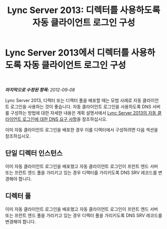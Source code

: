 ﻿---
title: 'Lync Server 2013: 디렉터를 사용하도록 자동 클라이언트 로그인 구성'
TOCTitle: 디렉터를 사용하도록 자동 클라이언트 로그인 구성
ms:assetid: 85369ffc-53ae-43be-8a23-84a094faecff
ms:mtpsurl: https://technet.microsoft.com/ko-kr/library/Gg398678(v=OCS.15)
ms:contentKeyID: 49304258
ms.date: 08/24/2015
mtps_version: v=OCS.15
ms.translationtype: HT
---

# Lync Server 2013에서 디렉터를 사용하도록 자동 클라이언트 로그인 구성

 

_**마지막으로 수정된 항목:** 2012-09-08_

Lync Server 2013, 디렉터 또는 디렉터 풀을 배포할 때는 모범 사례로 자동 클라이언트 로그인을 사용하는 것이 좋습니다. 자동 클라이언트 로그인을 사용하도록 DNS 서버를 구성하는 방법에 대한 자세한 내용은 계획 설명서에서 [Lync Server 2013의 자동 클라이언트 로그인에 대한 DNS 요구 사항](lync-server-2013-dns-requirements-for-automatic-client-sign-in.md)을 참조하십시오.

이미 자동 클라이언트 로그인을 배포한 경우 이를 디렉터에서 구성하려면 다음 섹션을 참조하십시오.

## 단일 디렉터 인스턴스

이미 자동 클라이언트 로그인을 배포했고 자동 클라이언트 로그인이 프런트 엔드 서버 또는 프런트 엔드 풀을 가리키고 있는 경우 디렉터를 가리키도록 DNS SRV 레코드를 변경해야 합니다.

## 디렉터 풀

이미 자동 클라이언트 로그인을 배포했고 자동 클라이언트 로그인이 프런트 엔드 서버 또는 프런트 엔드 풀을 가리키고 있는 경우 디렉터 풀을 가리키도록 DNS SRV 레코드를 변경해야 합니다.

